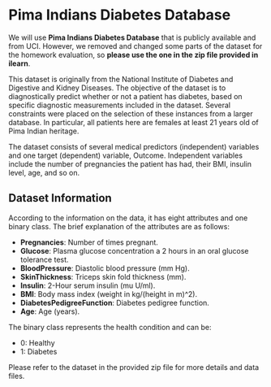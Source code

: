 # Pima Indians Diabetes Database

We will use **Pima Indians Diabetes Database** that is publicly available and from UCI. However, we removed and changed some parts of the dataset for the homework evaluation, so **please use the one in the zip file provided in ilearn**.

This dataset is originally from the National Institute of Diabetes and Digestive and Kidney Diseases. The objective of the dataset is to diagnostically predict whether or not a patient has diabetes, based on specific diagnostic measurements included in the dataset. Several constraints were placed on the selection of these instances from a larger database. In particular, all patients here are females at least 21 years old of Pima Indian heritage.

The dataset consists of several medical predictors (independent) variables and one target (dependent) variable, Outcome. Independent variables include the number of pregnancies the patient has had, their BMI, insulin level, age, and so on.

## Dataset Information

According to the information on the data, it has eight attributes and one binary class. The brief explanation of the attributes are as follows:

- **Pregnancies**: Number of times pregnant.
- **Glucose**: Plasma glucose concentration a 2 hours in an oral glucose tolerance test.
- **BloodPressure**: Diastolic blood pressure (mm Hg).
- **SkinThickness**: Triceps skin fold thickness (mm).
- **Insulin**: 2-Hour serum insulin (mu U/ml).
- **BMI**: Body mass index (weight in kg/(height in m)^2).
- **DiabetesPedigreeFunction**: Diabetes pedigree function.
- **Age**: Age (years).

The binary class represents the health condition and can be:
- 0: Healthy
- 1: Diabetes

Please refer to the dataset in the provided zip file for more details and data files.

